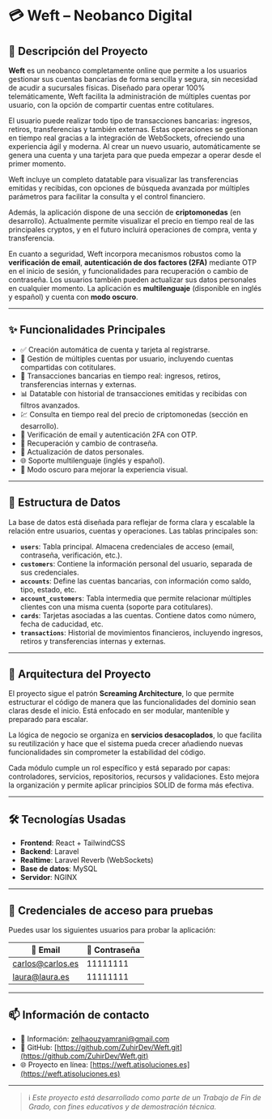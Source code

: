 # 💳 Weft – Neobanco Digital

## 📌 Descripción del Proyecto

**Weft** es un neobanco completamente online que permite a los usuarios gestionar sus cuentas bancarias de forma sencilla y segura, sin necesidad de acudir a sucursales físicas. Diseñado para operar 100% telemáticamente, Weft facilita la administración de múltiples cuentas por usuario, con la opción de compartir cuentas entre cotitulares.

El usuario puede realizar todo tipo de transacciones bancarias: ingresos, retiros, transferencias y también externas. Estas operaciones se gestionan en tiempo real gracias a la integración de WebSockets, ofreciendo una experiencia ágil y moderna. Al crear un nuevo usuario, automáticamente se genera una cuenta y una tarjeta para que pueda empezar a operar desde el primer momento.

Weft incluye un completo datatable para visualizar las transferencias emitidas y recibidas, con opciones de búsqueda avanzada por múltiples parámetros para facilitar la consulta y el control financiero.

Además, la aplicación dispone de una sección de **criptomonedas** (en desarrollo). Actualmente permite visualizar el precio en tiempo real de las principales cryptos, y en el futuro incluirá operaciones de compra, venta y transferencia.

En cuanto a seguridad, Weft incorpora mecanismos robustos como la **verificación de email**, **autenticación de dos factores (2FA)** mediante OTP en el inicio de sesión, y funcionalidades para recuperación o cambio de contraseña. Los usuarios también pueden actualizar sus datos personales en cualquier momento. La aplicación es **multilenguaje** (disponible en inglés y español) y cuenta con **modo oscuro**.

---

## ✨ Funcionalidades Principales

- ✅ Creación automática de cuenta y tarjeta al registrarse.
- 👥 Gestión de múltiples cuentas por usuario, incluyendo cuentas compartidas con cotitulares.
- 🔁 Transacciones bancarias en tiempo real: ingresos, retiros, transferencias internas y externas.
- 📊 Datatable con historial de transacciones emitidas y recibidas con filtros avanzados.
- 💹 Consulta en tiempo real del precio de criptomonedas (sección en desarrollo).
- 🔐 Verificación de email y autenticación 2FA con OTP.
- 🔁 Recuperación y cambio de contraseña.
- 📝 Actualización de datos personales.
- 🌐 Soporte multilenguaje (inglés y español).
- 🌙 Modo oscuro para mejorar la experiencia visual.

---

## 🧩 Estructura de Datos

La base de datos está diseñada para reflejar de forma clara y escalable la relación entre usuarios, cuentas y operaciones. Las tablas principales son:

- **`users`**: Tabla principal. Almacena credenciales de acceso (email, contraseña, verificación, etc.).
- **`customers`**: Contiene la información personal del usuario, separada de sus credenciales.
- **`accounts`**: Define las cuentas bancarias, con información como saldo, tipo, estado, etc.
- **`account_customers`**: Tabla intermedia que permite relacionar múltiples clientes con una misma cuenta (soporte para cotitulares).
- **`cards`**: Tarjetas asociadas a las cuentas. Contiene datos como número, fecha de caducidad, etc.
- **`transactions`**: Historial de movimientos financieros, incluyendo ingresos, retiros y transferencias internas y externas.

---

## 🧱 Arquitectura del Proyecto

El proyecto sigue el patrón **Screaming Architecture**, lo que permite estructurar el código de manera que las funcionalidades del dominio sean claras desde el inicio. Está enfocado en ser modular, mantenible y preparado para escalar.

La lógica de negocio se organiza en **servicios desacoplados**, lo que facilita su reutilización y hace que el sistema pueda crecer añadiendo nuevas funcionalidades sin comprometer la estabilidad del código.

Cada módulo cumple un rol específico y está separado por capas: controladores, servicios, repositorios, recursos y validaciones. Esto mejora la organización y permite aplicar principios SOLID de forma más efectiva.

---

## 🛠️ Tecnologías Usadas

- **Frontend**: React + TailwindCSS  
- **Backend**: Laravel  
- **Realtime**: Laravel Reverb (WebSockets)  
- **Base de datos**: MySQL  
- **Servidor**: NGINX  

---

## 🔐 Credenciales de acceso para pruebas

Puedes usar los siguientes usuarios para probar la aplicación:

| 📧 Email             | 🔑 Contraseña |
|----------------------|---------------|
| carlos@carlos.es     | 11111111      |
| laura@laura.es       | 11111111      |

---

## 📫 Información de contacto

- 📨 Información: [zelhaouzyamrani@gmail.com](mailto:zelhaouzyamrani@gmail.com)  
- 🐙 GitHub: [https://github.com/ZuhirDev/Weft.git](https://github.com/ZuhirDev/Weft.git)  
- 🌐 Proyecto en línea: [https://weft.atisoluciones.es](https://weft.atisoluciones.es)

---

> ℹ️ *Este proyecto está desarrollado como parte de un Trabajo de Fin de Grado, con fines educativos y de demostración técnica.*

